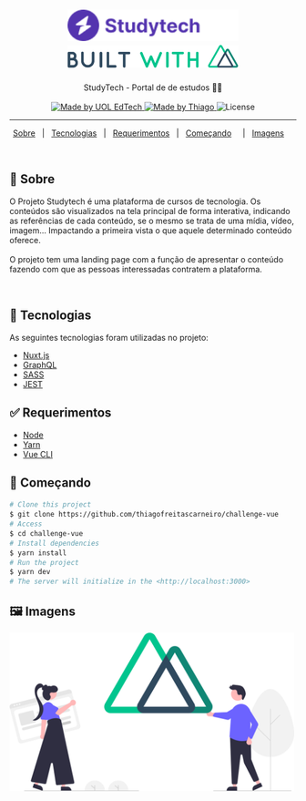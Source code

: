 <h1 align="center">

<img src="./assets/images/logo.png" alt="studyTech" width="300px"/>


<br/>
<img src="./assets/images/nuxt-start.png" alt="studyTech" width="300px"/>

</h1>

<p align="center">
  StudyTech - Portal de de estudos 📰🚀
  <br>
  <br>


  <a href="https://rocketseat.com.br">
    <img alt="Made by UOL EdTech " src="https://img.shields.io/badge/made%20by-uol edtech-%237516C1">
  </a>

  <a href="https://www.linkedin.com/in/thiago-freitas-carneiro-39359270/">
    <img alt="Made by Thiago" src="https://img.shields.io/badge/made%20by-thiagofreitascarneiro-%237516C1">
  </a>

  <img alt="License" src="https://img.shields.io/github/license/thiagofreitascarneiro/ignews">
</p>

---

<p align="center">
  <a href="#dart-sobre">Sobre</a> &#xa0; | &#xa0; 
  <a href="#rocket-tecnologias">Tecnologias</a> &#xa0; | &#xa0;
  <a href="#white_check_mark-requerimentos">Requerimentos</a> &#xa0; | &#xa0;
  <a href="#checkered_flag-começando">Começando</a> &#xa0; &#xa0; | &#xa0;
  <a href="#framed_picture-imagens">Imagens</a> &#xa0; &#xa0;
</p>

<br>


## :dart: Sobre ##


O Projeto Studytech é uma plataforma de cursos de tecnologia. Os conteúdos são visualizados na tela principal de forma interativa, indicando as referências de cada conteúdo, se o mesmo se trata de uma mídia, vídeo, imagem... Impactando a primeira vista o que aquele determinado conteúdo oferece.
<br>
<br>
O projeto tem uma landing page com a função de apresentar o conteúdo fazendo com que as pessoas interessadas contratem a plataforma.



<br>


## 🧪 Tecnologias ##

As seguintes tecnologias foram utilizadas no projeto:

- [Nuxt.js](https://nuxtjs.org/)
- [GraphQL](https://graphql.org/)
- [SASS](https://sass-lang.com/)
- [JEST](https://jestjs.io/pt-BR/)


## :white_check_mark: Requerimentos ##

- [Node](https://nodejs.org/en/)
- [Yarn](https://yarnpkg.com/lang/en/)
- [Vue CLI](https://cli.vuejs.org/)



## :checkered_flag: Começando ##

```bash
# Clone this project
$ git clone https://github.com/thiagofreitascarneiro/challenge-vue
# Access
$ cd challenge-vue
# Install dependencies
$ yarn install
# Run the project
$ yarn dev
# The server will initialize in the <http://localhost:3000>
```
## :framed_picture: Imagens ##

<img src="./assets/images/nuxt.png" alt="studyTech" width="500px"/>

